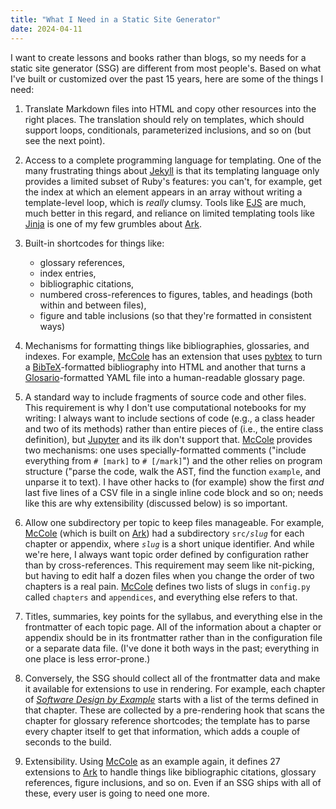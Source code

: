```yaml
---
title: "What I Need in a Static Site Generator"
date: 2024-04-11
---
```


I want to create lessons and books rather than blogs,
so my needs for a static site generator (SSG) are different from most people's.
Based on what I've built or customized over the past 15 years,
here are some of the things I need:

1.  Translate Markdown files into HTML and copy other resources into the right places.
    The translation should rely on templates,
    which should support loops, conditionals, parameterized inclusions, and so on
    (but see the next point).

1.  Access to a complete programming language for templating.
    One of the many frustrating things about [Jekyll][jekyll] is that
    its templating language only provides a limited subset of Ruby's features:
    you can't, for example, get the index at which an element appears in an array
    without writing a template-level loop,
    which is *really* clumsy.
    Tools like [EJS][ejs] are much, much better in this regard,
    and reliance on limited templating tools like [Jinja][jinja]
    is one of my few grumbles about [Ark][ark].

1.  Built-in shortcodes for things like:
    -   glossary references,
    -   index entries,
    -   bibliographic citations,
    -   numbered cross-references to figures, tables, and headings
        (both within and between files),
    -   figure and table inclusions (so that they're formatted in consistent ways)

1.  Mechanisms for formatting things like bibliographies, glossaries, and indexes.
    For example,
    [McCole][mccole] has an extension that uses [pybtex][pybtex]
    to turn a [BibTeX][bibtex]-formatted bibliography into HTML
    and another that turns a [Glosario][glosario]-formatted YAML file
    into a human-readable glossary page.

1.  A standard way to include fragments of source code and other files.
    This requirement is why I don't use computational notebooks for my writing:
    I always want to include sections of code (e.g., a class header and two of its methods)
    rather than entire pieces of (i.e., the entire class definition),
    but [Jupyter][jupyter] and its ilk don't support that.
    [McCole][mccole] provides two mechanisms:
    one uses specially-formatted comments
    ("include everything from `# [mark]` to `# [/mark]`")
    and the other relies on program structure
    ("parse the code, walk the AST, find the function `example`, and unparse it to text).
    I have other hacks to (for example) show the first *and* last five lines of a CSV file
    in a single inline code block and so on;
    needs like this are why extensibility (discussed below) is so important.

1.  Allow one subdirectory per topic to keep files manageable.
    For example, [McCole][mccole] (which is built on [Ark][ark])
    had a subdirectory <code>src/<em>slug</em></code> for each chapter or appendix,
    where <code><em>slug</em></code> is a short unique identifier.
    And while we're here,
    I always want topic order defined by configuration rather than by cross-references.
    This requirement may seem like nit-picking,
    but having to edit half a dozen files when you change the order of two chapters
    is a real pain.
    [McCole][mccole] defines two lists of slugs in `config.py` called `chapters` and `appendices`,
    and everything else refers to that.

1.  Titles, summaries, key points for the syllabus, and everything else in the frontmatter of each topic page.
    All of the information about a chapter or appendix should be in its frontmatter
    rather than in the configuration file or a separate data file.
    (I've done it both ways in the past;
    everything in one place is less error-prone.)

1.  Conversely,
    the SSG should collect all of the frontmatter data
    and make it available for extensions to use in rendering.
    For example,
    each chapter of [*Software Design by Example*][sdxpy] starts with
    a list of the terms defined in that chapter.
    These are collected by a pre-rendering hook that scans the chapter for glossary reference shortcodes;
    the template has to parse every chapter itself to get that information,
    which adds a couple of seconds to the build.

1.  Extensibility.
    Using [McCole][mccole] as an example again,
    it defines 27 extensions to [Ark][ark] to handle things like
    bibliographic citations,
    glossary references,
    figure inclusions,
    and so on.
    Even if an SSG ships with all of these,
    every user is going to need one more.

[ark]: https://www.dmulholl.com/docs/ark/main/
[bibtex]: https://en.wikipedia.org/wiki/BibTeX
[ejs]: https://ejs.co/
[glosario]: https://glosario.carpentries.org/
[jekyll]: https://jekyllrb.com/
[jinja]: https://jinja.palletsprojects.com/en/3.0.x/templates/
[jupyter]: https://jupyter.org/
[mccole]: https://github.com/gvwilson/mccole
[pybtex]: https://pypi.org/project/pybtex/
[roc-book]: https://github.com/roc-lang/book-of-examples/
[sdxpy]: @root/sdxpy/
